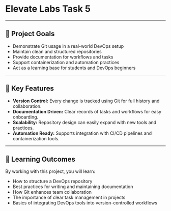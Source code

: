 # Elevate Labs Task 5

---

## 🌟 Project Goals
- Demonstrate Git usage in a real-world DevOps setup  
- Maintain clean and structured repositories  
- Provide documentation for workflows and tasks  
- Support containerization and automation practices  
- Act as a learning base for students and DevOps beginners  

---

## 🔑 Key Features
- **Version Control:** Every change is tracked using Git for full history and collaboration.  
- **Documentation Driven:** Clear records of tasks and workflows for easy onboarding.  
- **Scalability:** Repository design can easily expand with new tools and practices.  
- **Automation Ready:** Supports integration with CI/CD pipelines and containerization tools.  

---

## 📘 Learning Outcomes
By working with this project, you will learn:
- How to structure a DevOps repository  
- Best practices for writing and maintaining documentation  
- How Git enhances team collaboration  
- The importance of clear task management in projects  
- Basics of integrating DevOps tools into version-controlled workflows  


